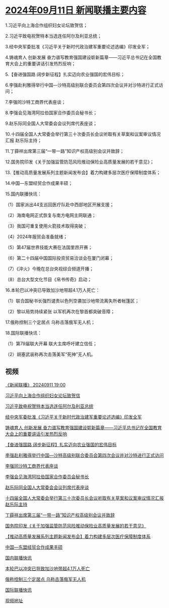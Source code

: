 # [2024年09月11日 新闻联播主要内容](https://tv.cctv.com/lm/xwlb/day/20240911.shtml)

1.习近平向上海合作组织妇女论坛致贺信；

2.习近平致电祝贺特本当选连任阿尔及利亚总统；

3.经中央军委批准《习近平关于新时代政治建军重要论述选编》印发全军；

4.铸魂育人 创新发展 奋力谱写教育强国建设崭新篇章——习近平总书记在全国教育大会上的重要讲话引发热烈反响；

5.【奋进强国路 阔步新征程】扎实迈向农业强国的宏伟目标；

6.李强赴利雅得举行中国—沙特高级别联合委员会第四次会议并对沙特进行正式访问；

7.李强同沙特工商界代表座谈；

8.李强会见海湾阿拉伯国家合作委员会秘书长；

9.赵乐际同全国人大常委会会议列席代表座谈；

10.十四届全国人大常委会举行第三十次委员长会议听取有关草案和议案审议情况汇报 赵乐际主持；

11.丁薛祥出席第三届“一带一路”知识产权高级别会议并致辞；

12.国务院印发《关于加强监管防范风险推动保险业高质量发展的若干意见》；

13.【推动高质量发展系列主题新闻发布会】着力构建多层次医疗保障制度体系；

14.中国—东盟经贸合作成果丰硕；

15.国内联播快讯：

（1）国家派出44支巡回医疗队赴中西部地区开展支援；

（2）海南电网正式恢复与南方电网主网联通；

（3）我国可重复使用火箭技术取得突破；

（4）2024年服贸会准备就绪；

（5）第47届世界技能大赛在法国里昂开赛；

（6）第二十四届中国国际投资贸易洽谈会在厦门闭幕；

（7）《淬火》今晚在总台央视综合频道开播；

（8）总台大型文化节目《帛书传奇》启动；

16.本轮巴以冲突已导致加沙地带超4.1万人死亡：

（1）联合国秘书长强烈谴责以色列空袭加沙地带流离失所者帐篷区；

（2）黎以局势持续紧张 以军机再次在黎首都突破音障；

17.俄称控制三个定居点 乌称击落俄军无人机；

18.国际联播快讯：

（1）第79届联大开幕 联大主席呼吁建立信任；

（2）胡塞武装称再次击落美军“死神”无人机。

## 视频

[《新闻联播》 20240911 19:00](https://tv.cctv.com/2024/09/11/VIDEi0o4CF5cZxzwpMHGWM0f240911.shtml)

[习近平向上海合作组织妇女论坛致贺信](https://tv.cctv.com/2024/09/11/VIDEq999sbyryIbJzuFCGTTc240911.shtml)

[习近平致电祝贺特本当选连任阿尔及利亚总统](https://tv.cctv.com/2024/09/11/VIDEVlawC4lS3bN51fr3wFP0240911.shtml)

[经中央军委批准《习近平关于新时代政治建军重要论述选编》印发全军](https://tv.cctv.com/2024/09/11/VIDEcBg0WrBgAJE1U8ekBruB240911.shtml)

[铸魂育人 创新发展 奋力谱写教育强国建设崭新篇章——习近平总书记在全国教育大会上的重要讲话引发热烈反响](https://tv.cctv.com/2024/09/11/VIDEZt1fbLGyEun9cecqO1e7240911.shtml)

[【奋进强国路 阔步新征程】扎实迈向农业强国的宏伟目标](https://tv.cctv.com/2024/09/11/VIDEaipTFOP5tojdlJ0XAw9M240911.shtml)

[李强赴利雅得举行中国—沙特高级别联合委员会第四次会议并对沙特进行正式访问](https://tv.cctv.com/2024/09/11/VIDEbyRPOu8vC7zlDWOYNzru240911.shtml)

[李强同沙特工商界代表座谈](https://tv.cctv.com/2024/09/11/VIDExCRSxBvn7IZ4N9G8xoAD240911.shtml)

[李强会见海湾阿拉伯国家合作委员会秘书长](https://tv.cctv.com/2024/09/11/VIDEYnlTIkEX7DtmeRgy1IuD240911.shtml)

[赵乐际同全国人大常委会会议列席代表座谈](https://tv.cctv.com/2024/09/11/VIDEeRvfIJWwCztT3dECwiww240911.shtml)

[十四届全国人大常委会举行第三十次委员长会议听取有关草案和议案审议情况汇报 赵乐际主持](https://tv.cctv.com/2024/09/11/VIDEMHtEt6D67lExh4oD8VYl240911.shtml)

[丁薛祥出席第三届“一带一路”知识产权高级别会议并致辞](https://tv.cctv.com/2024/09/11/VIDEVsaAM7rpg3WDWv6g6hHR240911.shtml)

[国务院印发《关于加强监管防范风险推动保险业高质量发展的若干意见》](https://tv.cctv.com/2024/09/11/VIDEvqGAeYbl2MfzoZKl7XDL240911.shtml)

[【推动高质量发展系列主题新闻发布会】着力构建多层次医疗保障制度体系](https://tv.cctv.com/2024/09/11/VIDEnvoXxLJU3MW9m9GU1r8S240911.shtml)

[中国—东盟经贸合作成果丰硕](https://tv.cctv.com/2024/09/11/VIDEEPFUcY769jC8qWT9PXIi240911.shtml)

[国内联播快讯](https://tv.cctv.com/2024/09/11/VIDEfPjrEqoZvExZNmmroYNZ240911.shtml)

[本轮巴以冲突已导致加沙地带超4.1万人死亡](https://tv.cctv.com/2024/09/11/VIDEQHk4GennFGITctZ1e2Kz240911.shtml)

[俄称控制三个定居点 乌称击落俄军无人机](https://tv.cctv.com/2024/09/11/VIDEUqp4XplT3NLxxefqx2yW240911.shtml)

[国际联播快讯](https://tv.cctv.com/2024/09/11/VIDEl83EqcdCCbDpJrwMm2Z3240911.shtml)

[视频地址](https://tv.cctv.com/lm/xwlb/day/20240911.shtml) 

